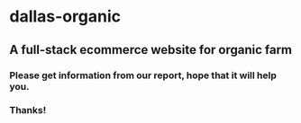# dallas-organic
## A full-stack ecommerce website for organic farm
### Please get information from our report, hope that it will help you.
### Thanks!
